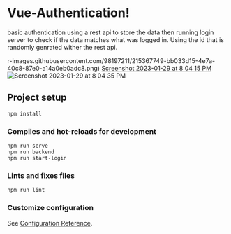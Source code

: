 # Vue-Authentication!
basic authentication using a rest api to store the data then running login server to check if the data matches what was logged in. Using the id that is randomly genrated wither the rest api. 

r-images.githubusercontent.com/98197211/215367749-bb033d15-4e7a-40c8-87e0-a14a0eb0adc8.png)
[Screenshot 2023-01-29 at 8 04 15 PM](https://user-images.githubusercontent.com/98197211/215367757-70b2a849-ca9e-4204-b6ae-ba6577579bd4.png)
![Screenshot 2023-01-29 at 8 04 35 PM](https://user-images.githubusercontent.com/98197211/215367683-0ca17831-44b5-41c5-8848-c3f32e419d71.png)
## Project setup
```
npm install
```

### Compiles and hot-reloads for development
```
npm run serve
npm run backend
npm run start-login
```

### Lints and fixes files
```
npm run lint
```

### Customize configuration
See [Configuration Reference](https://cli.vuejs.org/config/).

